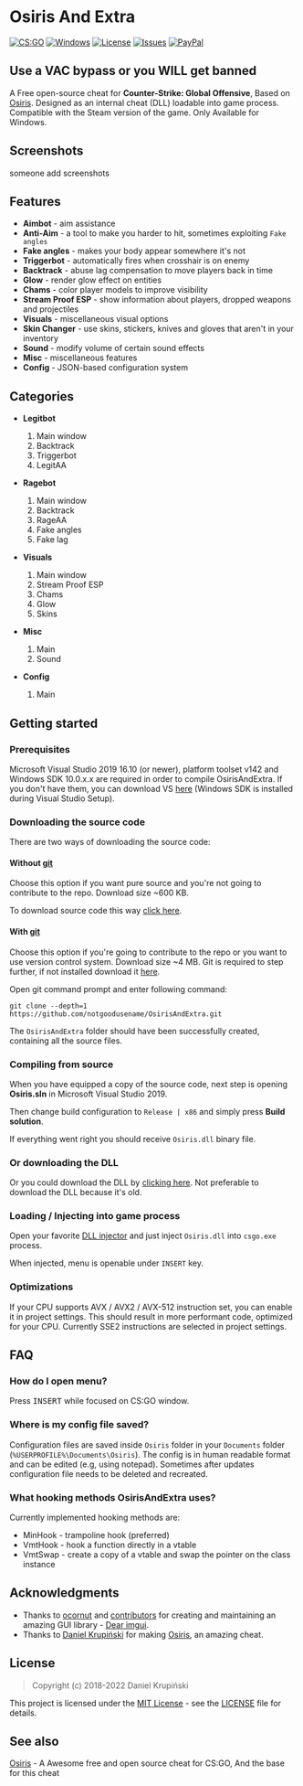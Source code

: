 # Osiris And Extra

[![CS:GO](https://img.shields.io/badge/game-CS%3AGO-yellow.svg?style=plastic)](https://store.steampowered.com/app/730/CounterStrike_Global_Offensive/) 
[![Windows](https://img.shields.io/badge/platform-Windows-0078d7.svg?style=plastic)](https://en.wikipedia.org/wiki/Microsoft_Windows) 
[![License](https://img.shields.io/github/license/notgoodusename/Osiris.svg?style=plastic)](LICENSE)
[![Issues](https://img.shields.io/github/issues/danielkrupinski/Osiris.svg?style=plastic)](https://github.com/notgoodusename/OsiriAndExtra/issues)
[![PayPal](https://img.shields.io/badge/donate-PayPal-104098.svg?style=plastic&logo=PayPal)](https://paypal.me/DanielK19)


## Use a VAC bypass or you WILL get banned

A Free open-source cheat for **Counter-Strike: Global Offensive**, Based on [Osiris](https://github.com/danielkrupinski/Osiris). Designed as an internal cheat (DLL) loadable into game process. Compatible with the Steam version of the game. Only Available for Windows.

## Screenshots

someone add screenshots

## Features 
* **Aimbot** - aim assistance 
* **Anti-Aim** -  a tool to make you harder to hit, sometimes exploiting `Fake angles`
* **Fake angles** - makes your body appear somewhere it's not
* **Triggerbot** - automatically fires when crosshair is on enemy 
* **Backtrack** - abuse lag compensation to move players back in time 
* **Glow** - render glow effect on entities 
* **Chams** - color player models to improve visibility 
* **Stream Proof ESP** - show information about players, dropped weapons and projectiles 
* **Visuals** - miscellaneous visual options 
* **Skin Changer** - use skins, stickers, knives and gloves that aren't in your inventory
* **Sound** - modify volume of certain sound effects 
* **Misc** - miscellaneous features 
* **Config** - JSON-based configuration system 

## Categories
*   **Legitbot**
     1. Main window
     2. Backtrack
     3. Triggerbot
     4. LegitAA

*   **Ragebot**
     1. Main window
     2. Backtrack
     3. RageAA
     4. Fake angles
     5. Fake lag

*   **Visuals**
     1. Main window
     2. Stream Proof ESP
     3. Chams
     4. Glow
     5. Skins

*   **Misc**
     1. Main
     2. Sound

*   **Config**
    1. Main

## Getting started

### Prerequisites
Microsoft Visual Studio 2019 16.10 (or newer), platform toolset v142 and Windows SDK 10.0.x.x are required in order to compile OsirisAndExtra. If you don't have them, you can download VS [here](https://visualstudio.microsoft.com/) (Windows SDK is installed during Visual Studio Setup).

### Downloading the source code

There are two ways of downloading the source code:

#### Without [git](https://git-scm.com)

Choose this option if you want pure source and you're not going to contribute to the repo. Download size ~600 KB.

To download source code this way [click here](https://github.com/notgoodusename/OsirisAndExtra/archive/main.zip).

#### With [git](https://git-scm.com)

Choose this option if you're going to contribute to the repo or you want to use version control system. Download size ~4 MB. Git is required to step further, if not installed download it [here](https://git-scm.com).

Open git command prompt and enter following command:

    git clone --depth=1 https://github.com/notgoodusename/OsirisAndExtra.git

The `OsirisAndExtra` folder should have been successfully created, containing all the source files.

### Compiling from source

When you have equipped a copy of the source code, next step is opening **Osiris.sln** in Microsoft Visual Studio 2019.

Then change build configuration to `Release | x86` and simply press **Build solution**.

If everything went right you should receive `Osiris.dll`  binary file.

### Or downloading the DLL

Or you could download the DLL by [clicking here](https://github.com/notgoodusename/OsirisAndExtra/releases/latest/download/Osiris.dll).
Not preferable to download the DLL because it's old.

### Loading / Injecting into game process

Open your favorite [DLL injector](https://en.wikipedia.org/wiki/DLL_injection) and just inject `Osiris.dll` into `csgo.exe` process.

When injected, menu is openable under `INSERT` key.

### Optimizations
If your CPU supports AVX / AVX2 / AVX-512 instruction set, you can enable it in project settings. This should result in more performant code, optimized for your CPU. Currently SSE2 instructions are selected in project settings.

## FAQ

### How do I open menu?
Press <kbd>INSERT</kbd> while focused on CS:GO window.

### Where is my config file saved?
Configuration files are saved inside `Osiris` folder in your `Documents` folder (`%USERPROFILE%\Documents\Osiris`). The config is in human readable format and can be edited (e.g, using notepad). Sometimes after updates configuration file needs to be deleted and recreated.

### What hooking methods OsirisAndExtra uses?
Currently implemented hooking methods are:
*   MinHook - trampoline hook (preferred) 
*   VmtHook - hook a function directly in a vtable
*   VmtSwap - create a copy of a vtable and swap the pointer on the class instance

## Acknowledgments

* Thanks to [ocornut](https://github.com/ocornut) and [contributors](https://github.com/ocornut/imgui/graphs/contributors) for creating and maintaining an amazing GUI library - [Dear imgui](https://github.com/ocornut/imgui).
* Thanks to [Daniel Krupiński](https://github.com/danielkrupinski) for making [Osiris](https://github.com/danielkrupinski/Osiris), an amazing cheat.

## License

> Copyright (c) 2018-2022 Daniel Krupiński

This project is licensed under the [MIT License](https://opensource.org/licenses/mit-license.php) - see the [LICENSE](https://github.com/notgoodusename/OsirisAndExtra/main/LICENSE) file for details.

## See also

[Osiris](https://github.com/danielkrupinski/Osiris) - A Awesome free and open source cheat for CS:GO, And the base for this cheat
